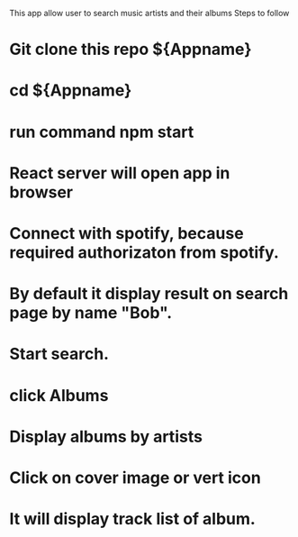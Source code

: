 This app allow user to search music artists and their albums
Steps to follow
# Git clone this repo ${Appname}
# cd ${Appname}
# run command npm start
# React server will open app in browser 
# Connect with spotify, because required authorizaton from spotify.
# By default it display result on search page by name "Bob".
# Start search. 
# click Albums
# Display albums by artists
# Click on cover image or vert icon 
# It will display track list of album.
